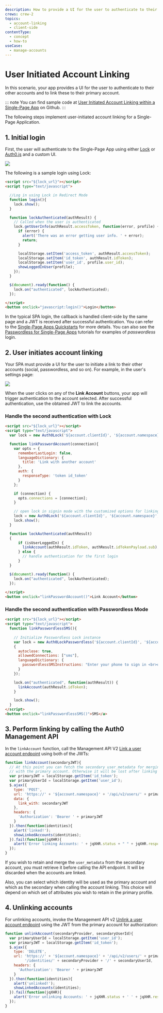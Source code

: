 ```yaml
---
description: How to provide a UI for the user to authenticate to their other accounts and link these to their primary account.
crews: crew-2
topics:
  - account-linking
  - client-side
contentType:
  - concept
  - how-to
useCase:
  - manage-accounts
---
```


# User Initiated Account Linking

In this scenario, your app provides a UI for the user to authenticate to their other accounts and to link these to their primary account.

::: note
You can find sample code at [User Initiated Account Linking within a Single-Page App](https://github.com/auth0/auth0-link-accounts-sample/tree/master/SPA) on Github.
:::

The following steps implement user-initiated account linking for a Single-Page Application.

## 1. Initial login

First, the user will authenticate to the Single-Page App using either [Lock](/libraries/lock) or [Auth0.js](/libraries/auth0js) and a custom UI.

![](/media/articles/link-accounts/spa-initial-login.png)

The following is a sample login using Lock:

```html
<script src="${lock_url}"></script>
<script type="text/javascript">

  //Log in using Lock in Redirect Mode
  function login(){
    lock.show();
  }

  function lockAuthenticated(authResult) {
    // Called when the user is authenticated
    lock.getUserInfo(authResult.accessToken, function(error, profile) {
      if (error) {
        alert('There was an error getting user info. ' + error);
        return;
      }

      localStorage.setItem('access_token', authResult.accessToken);
      localStorage.setItem('id_token', authResult.idToken);
      localStorage.setItem('user_id', profile.user_id);
      showLoggedInUser(profile);
    });
  }

  $(document).ready(function() {
    lock.on("authenticated", lockAuthenticated);
  });

</script>
<button onclick="javascript:login()">Login</button>
```

In the typical SPA login, the callback is handled client-side by the same page and a JWT is received after successful authentication. You can refer to the [Single-Page Apps Quickstarts](/quickstart/spa) for more details. You can also see the [Passwordless for Single-Page Apps](/connections/passwordless/spa) tutorials for examples of <dfn data-key="passwordless">passwordless</dfn> login.

## 2. User initiates account linking

Your SPA must provide a UI for the user to initiate a link to their other accounts (social, passwordless, and so on). For example, in the user's settings page:

![](/media/articles/link-accounts/spa-user-settings.png)

When the user clicks on any of the **Link Account** buttons, your app will trigger authentication to the account selected. After successful authentication, use the obtained JWT to link the accounts.

### Handle the second authentication with Lock

```html
<script src="${lock_url}"></script>
<script type="text/javascript">
  var lock = new Auth0Lock('${account.clientId}', '${account.namespace}');

  function linkPasswordAccount(connection){
    var opts = {
      rememberLastLogin: false,
      languageDictionary: {
        title: 'Link with another account'
      },
      auth: {
        responseType: 'token id_token'
      }
    };

    if (connection) {
      opts.connections = [connection];
    }

    // open lock in signin mode with the customized options for linking
    lock = new Auth0Lock('${account.clientId}', '${account.namespace}', opts);
    lock.show();
  }

  function lockAuthenticated(authResult)
  {
      if (isUserLoggedIn) {
        linkAccount(authResult.idToken, authResult.idTokenPayload.sub);
      } else {
        // handle authentication for the first login
      }
  }

  $(document).ready(function() {
    lock.on("authenticated", lockAuthenticated);
  });
  
</script>
<button onclick="linkPasswordAccount()">Link Account</button>
```

### Handle the second authentication with Passwordless Mode

```html
<script src="${lock_url}"></script>
<script type="text/javascript">
  function linkPasswordlessSMS(){
    
    // Initialize Passwordless Lock instance
    var lock = new Auth0LockPasswordless('${account.clientId}', '${account.namespace}',
    {
      autoclose: true,
      allowedConnections: ["sms"],
      languageDictionary: {
        passwordlessSMSInstructions: "Enter your phone to sign in <br>or create an account to link to."
      }
    });

    lock.on("authenticated", function(authResult)) {
      linkAccount(authResult.idToken);
    }

    lock.show();
  }
</script>
<button onclick="linkPasswordlessSMS()">SMS</a>
```

## 3. Perform linking by calling the Auth0 Management API

In the `linkAccount` function, call the Management API V2 [Link a user account endpoint](/api/v2#!/Users/post_identities) using both of the JWTs:

```js
function linkAccount(secondaryJWT){
  // At this point you can fetch the secondary user_metadata for merging
  // with the primary account. Otherwise it will be lost after linking the accounts
  var primaryJWT = localStorage.getItem('id_token');
  var primaryUserId = localStorage.getItem('user_id');
  $.ajax({
    type: 'POST',
    url: 'https://' + '${account.namespace}' + '/api/v2/users/' + primaryUserId + '/identities',
    data: {
      link_with: secondaryJWT
    },
    headers: {
      'Authorization': 'Bearer ' + primaryJWT
    }
  }).then(function(identities){
    alert('linked!');
    showLinkedAccounts(identities);
  }).fail(function(jqXHR){
    alert('Error linking Accounts: ' + jqXHR.status + " " + jqXHR.responseText);
  });
}
```

If you wish to retain and merge the `user_metadata` from the secondary account, you must retrieve it before calling the API endpoint. It will be discarded when the accounts are linked.

Also, you can select which identity will be used as the primary account and which as the secondary when calling the account linking. This choice will depend on which set of attributes you wish to retain in the primary profile.

## 4. Unlinking accounts

For unlinking accounts, invoke the Management API v2 [Unlink a user account endpoint](/api/v2#!/Users/delete_user_identity_by_user_id) using the JWT from the primary account for authorization:

```js
function unlinkAccount(secondaryProvider, secondaryUserId){
  var primaryUserId = localStorage.getItem('user_id');
  var primaryJWT = localStorage.getItem('id_token');
  $.ajax({
    type: 'DELETE',
    url: 'https://' + '${account.namespace}' + '/api/v2/users/' + primaryUserId +
         '/identities/' + secondaryProvider + '/' + secondaryUserId,
    headers: {
      'Authorization': 'Bearer ' + primaryJWT
    }
  }).then(function(identities){
    alert('unlinked!');
    showLinkedAccounts(identities);
  }).fail(function(jqXHR){
    alert('Error unlinking Accounts: ' + jqXHR.status + ' ' + jqXHR.responseText);
  });
}
```
